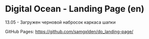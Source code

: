 # Digital Ocean - Landing Page (en)
13.05 - Загружен черновой набросок каркаса шапки

GitHub Pages: https://github.com/samgxlden/do_landing-page/
